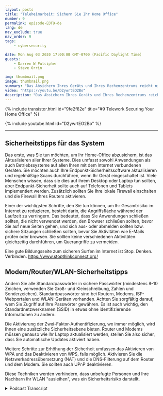 ```yaml
---
layout: posts
title: "Teleheimarbeit: Sichern Sie Ihr Home Office"
number: 9
permalink: episode-EDT9-de
lang: de
nav_exclude: true
nav_order: 9
tags:
    - cybersecurity

date: Mon Aug 03 2020 17:00:00 GMT-0700 (Pacific Daylight Time)
guests:
    - Darren W Pulsipher
    - Steve Orrin

img: thumbnail.png
image: thumbnail.png
summary: "Das Absichern Ihres Geräts und Ihres Rechenzentrums reicht nicht aus. Mit immer mehr Personen, die von zu Hause aus arbeiten, müssen Sie Ihren Mitarbeitern helfen, ihr Heimnetzwerk und ihren Arbeitsbereich abzusichern. In dieser Episode hilft Steve Orrin, Bundes-CTO bei Intel, Darren dabei, sein Heimnetzwerk zu sichern."
video: "https://youtu.be/D2ywrtEO2Bo"
description: "Das Absichern Ihres Geräts und Ihres Rechenzentrums reicht nicht aus. Mit immer mehr Personen, die von zu Hause aus arbeiten, müssen Sie Ihren Mitarbeitern helfen, ihr Heimnetzwerk und ihren Arbeitsbereich abzusichern. In dieser Episode hilft Steve Orrin, Bundes-CTO bei Intel, Darren dabei, sein Heimnetzwerk zu sichern."
---
```


<div>
{% include transistor.html id="9fe2f82e" title="#9 Telework Securing Your Home Office" %}

{% include youtube.html id="D2ywrtEO2Bo" %}
</div>

---

## Sicherheitstipps für das System

Das erste, was Sie tun möchten, um Ihr Home-Office abzusichern, ist das Aktualisieren aller Ihrer Systeme. Dies umfasst sowohl Anwendungen als auch Betriebssysteme auf allen Ihren mit dem Internet verbundenen Geräten. Sie möchten auch Ihre Endpunkt-Sicherheitssoftware aktualisieren und regelmäßige Scans durchführen, wenn Ihr Gerät eingeschaltet ist. Viele Menschen wissen, dass sie dies auf ihrem Desktop oder Laptop tun sollten, aber Endpunkt-Sicherheit sollte auch auf Telefonen und Tablets implementiert werden. Zusätzlich sollten Sie Ihre lokale Firewall einschalten und die Firewall Ihres Routers aktivieren.

Einer der wichtigsten Schritte, den Sie tun können, um Ihr Gesamtrisiko im Internet zu reduzieren, besteht darin, die Angriffsfläche während der Laufzeit zu verringern. Das bedeutet, dass Sie Anwendungen schließen sollten, die nicht verwendet werden, den Browser schließen sollten, bevor Sie auf neue Seiten gehen, und sich aus- oder abmelden sollten bzw. sichere Sitzungen schließen sollten, bevor Sie Aktivitäten wie E-Mails prüfen oder browsen. Sie sollten keine verschiedenen Aktivitäten gleichzeitig durchführen, um Querangriffe zu vermeiden.

Eine gute Bildungsseite zum sicheren Surfen im Internet ist Stop. Denken. Verbinden. https://www.stopthinkconnect.org/

## Modem/Router/WLAN-Sicherheitstipps

Ändern Sie alle Standardpasswörter in sichere Passwörter (mindestens 8-10 Zeichen, verwenden Sie Groß- und Kleinschreibung, Zahlen und Sonderzeichen). Standardpasswörter sind bei Routern, Modems, ISP-Webportalen und WLAN-Geräten vorhanden. Achten Sie sorgfältig darauf, wem Sie Zugriff auf Ihre Passwörter gewähren. Es ist auch wichtig, den Standardnetzwerknamen (SSID) in etwas ohne identifizierende Informationen zu ändern.

Die Aktivierung der Zwei-Faktor-Authentifizierung, wo immer möglich, wird Ihnen eine zusätzliche Sicherheitsebene bieten. Router und Modems müssen genauso wie Ihr Laptop aktualisiert werden, stellen Sie also sicher, dass Sie automatische Updates aktiviert haben.

Weitere Schritte zur Erhöhung der Sicherheit umfassen das Aktivieren von WPA und das Deaktivieren von WPS, falls möglich. Aktivieren Sie die Netzwerkadressübersetzung (NAT) und die DNS-Filterung auf dem Router und dem Modem. Sie sollten auch UPnP deaktivieren.

Diese Techniken werden verhindern, dass unbefugte Personen und Ihre Nachbarn Ihr WLAN "ausleihen", was ein Sicherheitsrisiko darstellt.



<details>
<summary> Podcast Transcript </summary>

<p></p>

</details>
